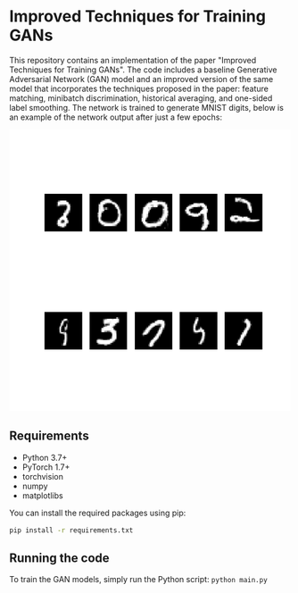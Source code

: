 # Improved Techniques for Training GANs

This repository contains an implementation of the paper "Improved Techniques for Training GANs". The code includes a baseline Generative Adversarial Network (GAN) model and an improved version of the same model that incorporates the techniques proposed in the paper: feature matching, minibatch discrimination, historical averaging, and one-sided label smoothing. The network is trained to generate MNIST digits, below is an example of the network output after just a few epochs:




![Animated GIF](https://github.com/anas-aljanaby/GAN/blob/main/output.gif?raw=true)


## Requirements

- Python 3.7+
- PyTorch 1.7+
- torchvision
- numpy
- matplotlibs

You can install the required packages using pip:

```bash
pip install -r requirements.txt 
```

## Running the code 
To train the GAN models, simply run the Python script:
```python main.py```




